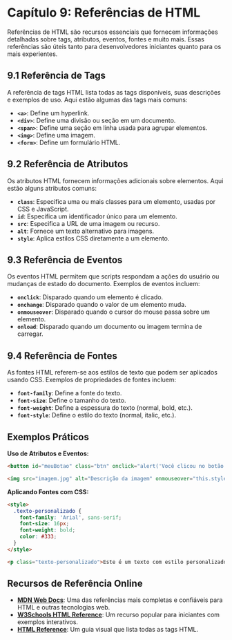 
# Capítulo 9: Referências de HTML

Referências de HTML são recursos essenciais que fornecem informações detalhadas sobre tags, atributos, eventos, fontes e muito mais. Essas referências são úteis tanto para desenvolvedores iniciantes quanto para os mais experientes.

## 9.1 Referência de Tags

A referência de tags HTML lista todas as tags disponíveis, suas descrições e exemplos de uso. Aqui estão algumas das tags mais comuns:

- **`<a>`**: Define um hyperlink.
- **`<div>`**: Define uma divisão ou seção em um documento.
- **`<span>`**: Define uma seção em linha usada para agrupar elementos.
- **`<img>`**: Define uma imagem.
- **`<form>`**: Define um formulário HTML.

## 9.2 Referência de Atributos

Os atributos HTML fornecem informações adicionais sobre elementos. Aqui estão alguns atributos comuns:

- **`class`**: Especifica uma ou mais classes para um elemento, usadas por CSS e JavaScript.
- **`id`**: Especifica um identificador único para um elemento.
- **`src`**: Especifica a URL de uma imagem ou recurso.
- **`alt`**: Fornece um texto alternativo para imagens.
- **`style`**: Aplica estilos CSS diretamente a um elemento.

## 9.3 Referência de Eventos

Os eventos HTML permitem que scripts respondam a ações do usuário ou mudanças de estado do documento. Exemplos de eventos incluem:

- **`onclick`**: Disparado quando um elemento é clicado.
- **`onchange`**: Disparado quando o valor de um elemento muda.
- **`onmouseover`**: Disparado quando o cursor do mouse passa sobre um elemento.
- **`onload`**: Disparado quando um documento ou imagem termina de carregar.

## 9.4 Referência de Fontes

As fontes HTML referem-se aos estilos de texto que podem ser aplicados usando CSS. Exemplos de propriedades de fontes incluem:

- **`font-family`**: Define a fonte do texto.
- **`font-size`**: Define o tamanho do texto.
- **`font-weight`**: Define a espessura do texto (normal, bold, etc.).
- **`font-style`**: Define o estilo do texto (normal, italic, etc.).

## Exemplos Práticos

**Uso de Atributos e Eventos:**

```html
<button id="meuBotao" class="btn" onclick="alert('Você clicou no botão!')">Clique aqui</button>

<img src="imagem.jpg" alt="Descrição da imagem" onmouseover="this.style.border='2px solid blue'">
```

**Aplicando Fontes com CSS:**

```html
<style>
  .texto-personalizado {
    font-family: 'Arial', sans-serif;
    font-size: 16px;
    font-weight: bold;
    color: #333;
  }
</style>

<p class="texto-personalizado">Este é um texto com estilo personalizado.</p>
```

## Recursos de Referência Online

- **[MDN Web Docs](https://developer.mozilla.org/pt-BR/docs/Web/HTML/Element)**: Uma das referências mais completas e confiáveis para HTML e outras tecnologias web.
- **[W3Schools HTML Reference](https://www.w3schools.com/tags/default.asp)**: Um recurso popular para iniciantes com exemplos interativos.
- **[HTML Reference](https://htmlreference.io/)**: Um guia visual que lista todas as tags HTML.
